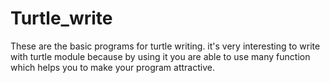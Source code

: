 # Turtle_write
These are the basic programs for turtle writing.
it's very interesting to write with turtle module because by using it you are able to use many function which helps you to make your program attractive.
